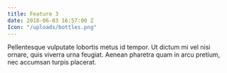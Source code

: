 ```yaml
---
title: Feature 3
date: 2018-06-03 16:57:00 Z
Icon: "/uploads/bottles.png"
---
```


Pellentesque vulputate lobortis metus id tempor. Ut dictum mi vel nisi ornare, quis viverra urna feugiat. Aenean pharetra quam in arcu pretium, nec accumsan turpis placerat.